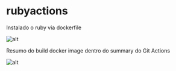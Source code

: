 # rubyactions

Instalado o ruby via dockerfile

![alt](img/dockerfile.png)

Resumo do build docker image dentro do summary do Git Actions

![alt](img/docker.png)
